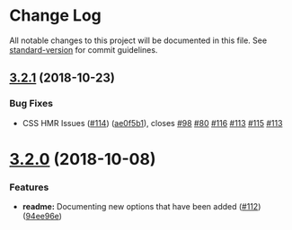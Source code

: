 # Change Log

All notable changes to this project will be documented in this file. See [standard-version](https://github.com/conventional-changelog/standard-version) for commit guidelines.

<a name="3.2.1"></a>
## [3.2.1](https://github.com/faceyspacey/extract-css-chunks-webpack-plugin/compare/v3.2.0...v3.2.1) (2018-10-23)


### Bug Fixes

* CSS HMR Issues ([#114](https://github.com/faceyspacey/extract-css-chunks-webpack-plugin/issues/114)) ([ae0f5b1](https://github.com/faceyspacey/extract-css-chunks-webpack-plugin/commit/ae0f5b1)), closes [#98](https://github.com/faceyspacey/extract-css-chunks-webpack-plugin/issues/98) [#80](https://github.com/faceyspacey/extract-css-chunks-webpack-plugin/issues/80) [#116](https://github.com/faceyspacey/extract-css-chunks-webpack-plugin/issues/116) [#113](https://github.com/faceyspacey/extract-css-chunks-webpack-plugin/issues/113) [#115](https://github.com/faceyspacey/extract-css-chunks-webpack-plugin/issues/115) [#113](https://github.com/faceyspacey/extract-css-chunks-webpack-plugin/issues/113)



<a name="3.2.0"></a>
# [3.2.0](https://github.com/faceyspacey/extract-css-chunks-webpack-plugin/compare/v3.1.2...v3.2.0) (2018-10-08)


### Features

* **readme:** Documenting new options that have been added ([#112](https://github.com/faceyspacey/extract-css-chunks-webpack-plugin/issues/112)) ([94ee96e](https://github.com/faceyspacey/extract-css-chunks-webpack-plugin/commit/94ee96e))
